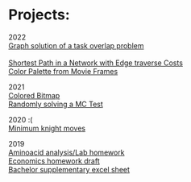 # Projects:

2022 <br>
[Graph solution of a task overlap problem](https://peterhunyadi.github.io/projects/tasks_network_dec13-15.html) <br>
[](https://peterhunyadi.github.io/projects/) <br>
[Shortest Path in a Network with Edge traverse Costs](https://peterhunyadi.github.io/projects/city_shortest_path.html) <br>
[Color Palette from Movie Frames](https://peterhunyadi.github.io/projects/colorpalette_notebook.html) <br>

2021 <br>
[Colored Bitmap](https://peterhunyadi.github.io/projects/Bitmap.html) <br>
[Randomly solving a MC Test](https://peterhunyadi.github.io/projects/multiple_choice_test.html)

2020 :( <br>
[Minimum knight moves](https://peterhunyadi.github.io/projects/knight_notebook.html)

2019 <br>
[Aminoacid analysis/Lab homework](https://peterhunyadi.github.io/projects/amino) <br>
[Economics homework draft](https://peterhunyadi.github.io/projects/TSM_hw2.html) <br>
[Bachelor supplementary excel sheet](https://peterhunyadi.github.io/projects/BA_Peter_Hunyadi_supplementary_t1.xlsx)
